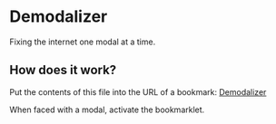 # Demodalizer
Fixing the internet one modal at a time.

## How does it work?

Put the contents of this file into the URL of a bookmark: [Demodalizer](https://raw.githubusercontent.com/johnpennypacker/demodalizer/master/output/bookmarklet-demodalizer.min.js)

When faced with a modal, activate the bookmarklet.
